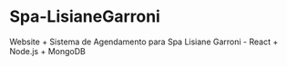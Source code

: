 # Spa-LisianeGarroni
Website + Sistema de Agendamento para Spa Lisiane Garroni - React + Node.js + MongoDB
